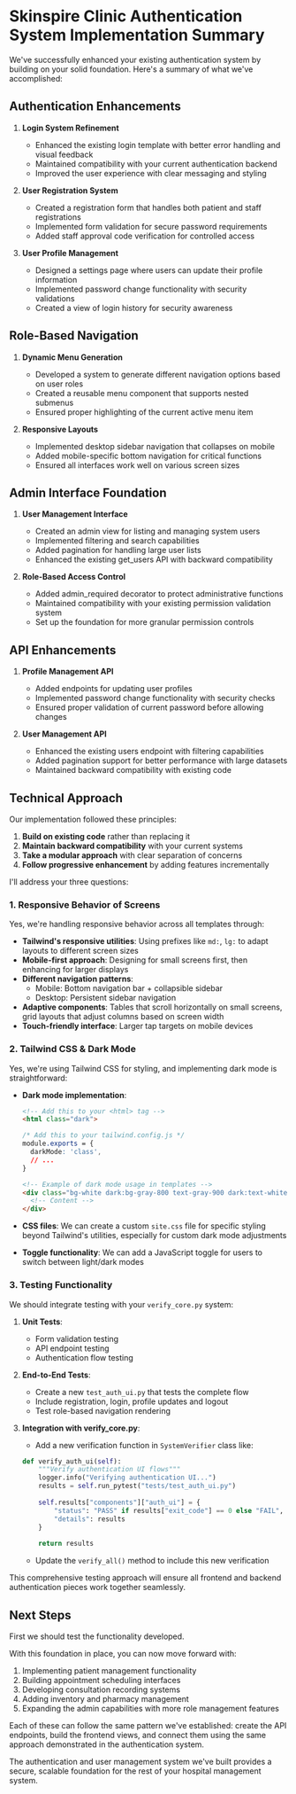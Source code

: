 # Skinspire Clinic Authentication System Implementation Summary

We've successfully enhanced your existing authentication system by building on your solid foundation. Here's a summary of what we've accomplished:

## Authentication Enhancements

1. **Login System Refinement**
   - Enhanced the existing login template with better error handling and visual feedback
   - Maintained compatibility with your current authentication backend
   - Improved the user experience with clear messaging and styling

2. **User Registration System**
   - Created a registration form that handles both patient and staff registrations
   - Implemented form validation for secure password requirements
   - Added staff approval code verification for controlled access

3. **User Profile Management**
   - Designed a settings page where users can update their profile information
   - Implemented password change functionality with security validations
   - Created a view of login history for security awareness

## Role-Based Navigation

1. **Dynamic Menu Generation**
   - Developed a system to generate different navigation options based on user roles
   - Created a reusable menu component that supports nested submenus
   - Ensured proper highlighting of the current active menu item

2. **Responsive Layouts**
   - Implemented desktop sidebar navigation that collapses on mobile
   - Added mobile-specific bottom navigation for critical functions
   - Ensured all interfaces work well on various screen sizes

## Admin Interface Foundation

1. **User Management Interface**
   - Created an admin view for listing and managing system users
   - Implemented filtering and search capabilities
   - Added pagination for handling large user lists
   - Enhanced the existing get_users API with backward compatibility

2. **Role-Based Access Control**
   - Added admin_required decorator to protect administrative functions
   - Maintained compatibility with your existing permission validation system
   - Set up the foundation for more granular permission controls

## API Enhancements

1. **Profile Management API**
   - Added endpoints for updating user profiles
   - Implemented password change functionality with security checks
   - Ensured proper validation of current password before allowing changes

2. **User Management API**
   - Enhanced the existing users endpoint with filtering capabilities
   - Added pagination support for better performance with large datasets
   - Maintained backward compatibility with existing code

## Technical Approach

Our implementation followed these principles:

1. **Build on existing code** rather than replacing it
2. **Maintain backward compatibility** with your current systems
3. **Take a modular approach** with clear separation of concerns
4. **Follow progressive enhancement** by adding features incrementally

I'll address your three questions:

### 1. Responsive Behavior of Screens

Yes, we're handling responsive behavior across all templates through:

- **Tailwind's responsive utilities**: Using prefixes like `md:`, `lg:` to adapt layouts to different screen sizes
- **Mobile-first approach**: Designing for small screens first, then enhancing for larger displays
- **Different navigation patterns**: 
  - Mobile: Bottom navigation bar + collapsible sidebar
  - Desktop: Persistent sidebar navigation
- **Adaptive components**: Tables that scroll horizontally on small screens, grid layouts that adjust columns based on screen width
- **Touch-friendly interface**: Larger tap targets on mobile devices

### 2. Tailwind CSS & Dark Mode

Yes, we're using Tailwind CSS for styling, and implementing dark mode is straightforward:

- **Dark mode implementation**:
  ```html
  <!-- Add this to your <html> tag -->
  <html class="dark">
  ```
  ```css
  /* Add this to your tailwind.config.js */
  module.exports = {
    darkMode: 'class',
    // ...
  }
  ```
  ```html
  <!-- Example of dark mode usage in templates -->
  <div class="bg-white dark:bg-gray-800 text-gray-900 dark:text-white">
    <!-- Content -->
  </div>
  ```

- **CSS files**: We can create a custom `site.css` file for specific styling beyond Tailwind's utilities, especially for custom dark mode adjustments

- **Toggle functionality**: We can add a JavaScript toggle for users to switch between light/dark modes

### 3. Testing Functionality

We should integrate testing with your `verify_core.py` system:

1. **Unit Tests**:
   - Form validation testing
   - API endpoint testing
   - Authentication flow testing

2. **End-to-End Tests**:
   - Create a new `test_auth_ui.py` that tests the complete flow
   - Include registration, login, profile updates and logout
   - Test role-based navigation rendering

3. **Integration with verify_core.py**:
   - Add a new verification function in `SystemVerifier` class like:
   ```python
   def verify_auth_ui(self):
       """Verify authentication UI flows"""
       logger.info("Verifying authentication UI...")
       results = self.run_pytest("tests/test_auth_ui.py")
       
       self.results["components"]["auth_ui"] = {
           "status": "PASS" if results["exit_code"] == 0 else "FAIL",
           "details": results
       }
       
       return results
   ```
   - Update the `verify_all()` method to include this new verification

This comprehensive testing approach will ensure all frontend and backend authentication pieces work together seamlessly.

## Next Steps

First we should test the functionality developed.

With this foundation in place, you can now move forward with:

1. Implementing patient management functionality
2. Building appointment scheduling interfaces
3. Developing consultation recording systems
4. Adding inventory and pharmacy management
5. Expanding the admin capabilities with more role management features

Each of these can follow the same pattern we've established: create the API endpoints, build the frontend views, and connect them using the same approach demonstrated in the authentication system.

The authentication and user management system we've built provides a secure, scalable foundation for the rest of your hospital management system.